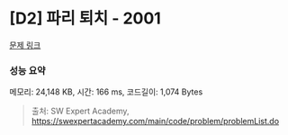 # [D2] 파리 퇴치 - 2001 

[문제 링크](https://swexpertacademy.com/main/code/problem/problemDetail.do?contestProbId=AV5PzOCKAigDFAUq) 

### 성능 요약

메모리: 24,148 KB, 시간: 166 ms, 코드길이: 1,074 Bytes



> 출처: SW Expert Academy, https://swexpertacademy.com/main/code/problem/problemList.do